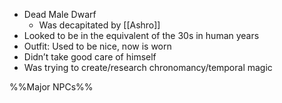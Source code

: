 - Dead Male Dwarf
	- Was decapitated by [[Ashro]]
- Looked to be in the equivalent of the 30s in human years
- Outfit: Used to be nice, now is worn
- Didn’t take good care of himself
- Was trying to create/research chronomancy/temporal magic

%%Major NPCs%%